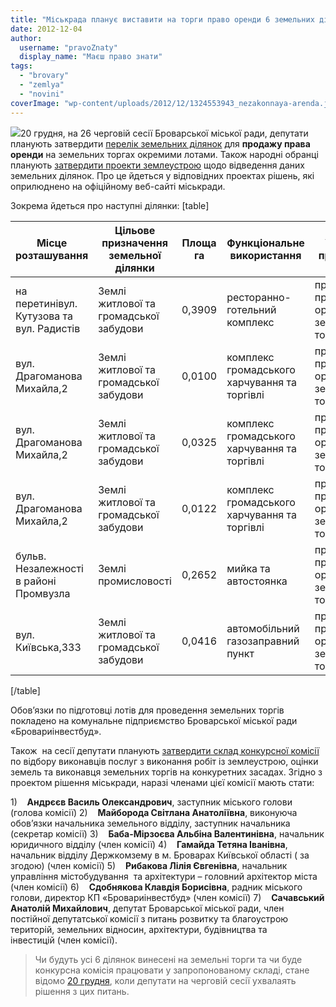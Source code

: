 ```yaml
---
title: "Міськрада планує виставити на торги право оренди 6 земельних ділянок"
date: 2012-12-04
author: 
  username: "pravoZnaty"
  display_name: "Маєш право знати"
tags: 
  - "brovary"
  - "zemlya"
  - "novini"
coverImage: "wp-content/uploads/2012/12/1324553943_nezakonnaya-arenda.jpg"
---
```


[![](https://mpz.brovary.org/wp-content/uploads/2012/12/1324553943_nezakonnaya-arenda.jpg)](https://mpz.brovary.org/wp-content/uploads/2012/12/1324553943_nezakonnaya-arenda.jpg)20 грудня, на 26 черговій сесії Броварської міської ради, депутати планують затвердити [перелік земельних ділянок](http://docs.brovary.org/p6093/22.11.2012) для **продажу права оренди** на земельних торгах окремими лотами. Також народні обранці планують [затвердити проекти землеустрою](http://docs.brovary.org/p6092/22.11.2012) щодо відведення даних земельних ділянок. Про це йдеться у відповідних проектах рішень, які оприлюднено на офіційному веб-сайті міськради.

Зокрема йдеться про наступні ділянки: \[table\]

| **Місце розташування** | **Цільове призначення земельної ділянки** | **Площа га** | **Функціональне використання** | **Умови продажу** |
| --- | --- | --- | --- | --- |
| на перетинівул. Кутузова та вул. Радистів | Землі житлової та громадської забудови | 0,3909 | ресторанно-готельний комплекс | продаж права оренди на земельних торгах |
| вул. Драгоманова Михайла,2 | Землі житлової та громадської забудови | 0,0100 | комплекс громадського харчування та торгівлі | продаж права оренди на земельних торгах |
| вул. Драгоманова Михайла,2 | Землі житлової та громадської забудови | 0,0325 | комплекс громадського харчування та торгівлі | продаж права оренди на земельних торгах |
| вул. Драгоманова Михайла,2 | Землі житлової та громадської забудови | 0,0122 | комплекс громадського харчування та торгівлі | продаж права оренди на земельних торгах |
| бульв. Незалежності в районі Промвузла | Землі промисловості | 0,2652 | мийка та автостоянка | продаж права оренди на земельних торгах |
| вул. Київська,333 | Землі житлової та громадської забудови | 0,0416 | автомобільний газозаправний пункт | продаж права оренди на земельних торгах |

\[/table\]

Обов’язки по підготовці лотів для проведення земельних торгів покладено на комунальне підприємство Броварської міської ради «Бровариінвестбуд».

Також  на сесії депутати планують [затвердити склад конкурсної комісії](http://docs.brovary.org/p6109/22.11.2012) по відбору виконавців послуг з виконання робіт із землеустрою, оцінки земель та виконавця земельних торгів на конкуретних засадах. Згідно з проектом рішення міськради, наразі членами цієї комісії мають стати:

1)    **Андрєєв Василь Олександрович**, заступник міського голови (голова комісії) 2)    **Майборода Світлана Анатоліївна**, виконуюча обов’язки начальника земельного відділу, заступник начальника (секретар комісії) 3)    **Баба-Мірзоєва Альбіна Валентинівна**, начальник юридичного відділу (член комісії) 4)    **Гамайда Тетяна Іванівна**, начальник відділу Держкомзему в м. Броварах Київської області ( за згодою) (член комісії) 5)    **Рибакова Лілія Євгенівна**, начальник управління містобудування  та архітектури – головний архітектор міста (член комісії) 6)    **Сдобнякова Клавдія Борисівна**, радник міського голови, директор КП «Бровариінвестбуд» (член комісії) 7)    **Сачавський Анатолій Михайлович**, депутат Броварської міської ради, член постійної депутатської комісії з питань розвитку та благоустрою територій, земельних відносин, архітектури, будівництва та інвестицій (член комісії).

> Чи будуть усі 6 ділянок винесені на земельні торги та чи буде конкурсна комісія працювати у запропонованому складі, стане відомо [20 грудня](https://mpz.brovary.org/20-grudnya-vidbudetsya-26-chergova-sesiya-brovarskoyi-miskoyi-radi/), коли депутати на черговій сесії ухвалаять рішення з цих питань.

